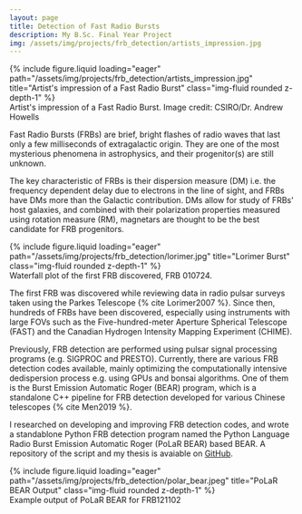 ```yaml
---
layout: page
title: Detection of Fast Radio Bursts
description: My B.Sc. Final Year Project
img: /assets/img/projects/frb_detection/artists_impression.jpg
---
```


<div class="row">
    <div class="col-sm mt-3 mt-md-0">
        {% include figure.liquid loading="eager" path="/assets/img/projects/frb_detection/artists_impression.jpg" title="Artist's impression of a Fast Radio Burst" class="img-fluid rounded z-depth-1" %}
    </div>
</div>
<div class="caption">
    Artist's impression of a Fast Radio Burst. Image credit: CSIRO/Dr. Andrew Howells
</div>

Fast Radio Bursts (FRBs) are brief, bright flashes of radio waves that last only a few milliseconds of extragalactic origin. They are one of the most mysterious phenomena in astrophysics, and their progenitor(s) are still unknown.

The key characteristic of FRBs is their dispersion measure (DM) i.e. the frequency dependent delay due to electrons in the line of sight, and FRBs have DMs more than the Galactic contribution. DMs allow for study of FRBs' host galaxies, and combined with their polarization properties measured using rotation measure (RM), magnetars are thought to be the best candidate for FRB progenitors.

<div class="row">
    <div class="col-sm mt-3 mt-md-0">
        {% include figure.liquid loading="eager" path="/assets/img/projects/frb_detection/lorimer.jpg" title="Lorimer Burst" class="img-fluid rounded z-depth-1" %}
    </div>
</div>
<div class="caption">
    Waterfall plot of the first FRB discovered, FRB 010724.
</div>

The first FRB was discovered while reviewing data in radio pulsar surveys taken using the Parkes Telescope {% cite Lorimer2007 %}. Since then, hundreds of FRBs have been discovered, especially using instruments with large FOVs such as the Five-hundred-meter Aperture Spherical Telescope (FAST) and the Canadian Hydrogen Intensity Mapping Experiment (CHIME).

Previously, FRB detection are performed using pulsar signal processing programs (e.g. SIGPROC and PRESTO). Currently, there are various FRB detection codes available, mainly optimizing the computationally intensive dedispersion process e.g. using GPUs and bonsai algorithms. One of them is the Burst Emission Automatic Roger (BEAR) program, which is a standalone C++ pipeline for FRB detection developed for various Chinese telescopes {% cite Men2019 %}.

I researched on developing and improving FRB detection codes, and wrote a standablone Python FRB detection program named the Python Language Radio Burst Emission Automatic Roger (PoLaR BEAR) based BEAR. A repository of the script and my thesis is avaiable on [GitHub](https://github.com/affanadly/PoLaR-BEAR).

<div class="row">
    <div class="col-sm mt-3 mt-md-0">
        {% include figure.liquid loading="eager" path="/assets/img/projects/frb_detection/polar_bear.jpeg" title="PoLaR BEAR Output" class="img-fluid rounded z-depth-1" %}
    </div>
</div>
<div class="caption">
    Example output of PoLaR BEAR for FRB121102
</div>